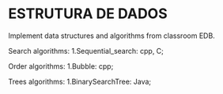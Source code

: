 # ESTRUTURA DE DADOS 
Implement data structures and algorithms from classroom EDB.
  
  Search algorithms:
  1.Sequential_search: cpp, C;
  
  Order algorithms:
  1.Bubble: cpp;
  
  Trees algorithms:
  1.BinarySearchTree: Java;
  
  
